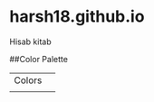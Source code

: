 harsh18.github.io
=================
Hisab kitab


##Color Palette
<table>
	<tr>
		<td colspan="4">Colors</td>
	</tr>
	<tr>
		<td></td>
		<td></td>
		<td></td>
		<td></td>
		<td></td>
	</tr>
</table>

